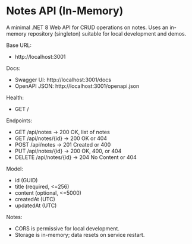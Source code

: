 # Notes API (In-Memory)

A minimal .NET 8 Web API for CRUD operations on notes. Uses an in-memory repository (singleton) suitable for local development and demos.

Base URL:
- http://localhost:3001

Docs:
- Swagger UI: http://localhost:3001/docs
- OpenAPI JSON: http://localhost:3001/openapi.json

Health:
- GET /

Endpoints:
- GET /api/notes -> 200 OK, list of notes
- GET /api/notes/{id} -> 200 OK or 404
- POST /api/notes -> 201 Created or 400
- PUT /api/notes/{id} -> 200 OK, 400, or 404
- DELETE /api/notes/{id} -> 204 No Content or 404

Model:
- id (GUID)
- title (required, <=256)
- content (optional, <=5000)
- createdAt (UTC)
- updatedAt (UTC)

Notes:
- CORS is permissive for local development.
- Storage is in-memory; data resets on service restart.
